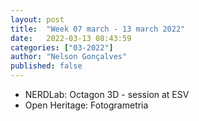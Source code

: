 ```yaml
---
layout: post
title:  "Week 07 march - 13 march 2022"
date:   2022-03-13 08:43:59
categories: ["03-2022"]
author: "Nelson Gonçalves"
published: false
---
```


* NERDLab: Octagon 3D - session at ESV
* Open Heritage: Fotogrametria

